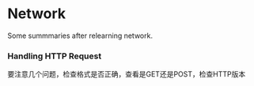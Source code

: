 # Network
Some summmaries after relearning network.
### Handling HTTP Request
要注意几个问题，检查格式是否正确，查看是GET还是POST，检查HTTP版本
